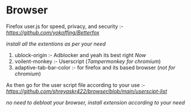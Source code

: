 # Browser

Firefox user.js for speed, privacy, and security :- *https://github.com/yokoffing/Betterfox*


*install all the extentions as per your need*

1. ublock-origin :- Adblocker and yeah its best right *Now*
2. voilent-monkey :- Userscript  (*Tampermonkey for chromium*)
3. adaptive-tab-bar-color :- for firefox and its based browser  (*not for chromium*)


As then go for the user script file according to your use :- *https://github.com/shreyaskr422/browser/blob/main/userscipt-list*

*no need to debloat your browser, install extension according to your need* 




